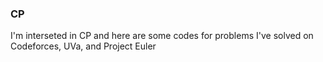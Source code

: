 ### CP

I'm interseted in CP and here are some codes for problems I've solved on Codeforces, UVa, and Project Euler
